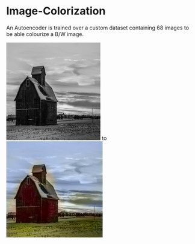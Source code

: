 # Image-Colorization 

An Autoencoder is trained over a custom dataset containing 68 images to be able colourize a B/W image.

<img src="https://github.com/ChiragChauhan4579/Image-Colorization/blob/main/images/b2.jpg" alt="drawing" width="250" height="260"/> to ![image2](https://github.com/ChiragChauhan4579/Image-Colorization/blob/main/images/result.jpg)


